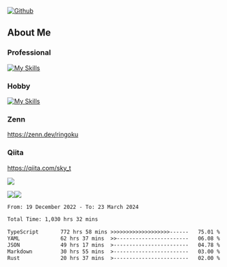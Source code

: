 [![Github](https://img.shields.io/github/followers/skyt-a?label=Follow&style=social)](https://github.com/skyt-a)

## About Me
### Professional
[![My Skills](https://skillicons.dev/icons?i=react,ts,js,nodejs,java,graphql,firebase,githubactions&theme=light)](https://skillicons.dev)
### Hobby
[![My Skills](https://skillicons.dev/icons?i=unity,rust,py&theme=light)](https://skillicons.dev)

### Zenn
https://zenn.dev/ringoku
### Qiita
https://qiita.com/sky_t


![](https://github-profile-summary-cards.vercel.app/api/cards/profile-details?username=skyt-a&theme=default)

![](https://github-profile-summary-cards.vercel.app/api/cards/repos-per-language?username=skyt-a&theme=default)![](https://github-profile-summary-cards.vercel.app/api/cards/stats?username=RinGoku&theme=default)

<!--START_SECTION:waka-->

```txt
From: 19 December 2022 - To: 23 March 2024

Total Time: 1,030 hrs 32 mins

TypeScript       772 hrs 58 mins >>>>>>>>>>>>>>>>>>>------   75.01 %
YAML             62 hrs 37 mins  >>-----------------------   06.08 %
JSON             49 hrs 17 mins  >------------------------   04.78 %
Markdown         30 hrs 55 mins  >------------------------   03.00 %
Rust             20 hrs 37 mins  >------------------------   02.00 %
```

<!--END_SECTION:waka-->
